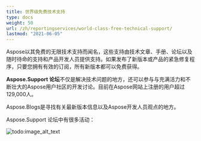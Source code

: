 ```yaml
---
title: 世界级免费技术支持
type: docs
weight: 50
url: /zh/reportingservices/world-class-free-technical-support/
lastmod: "2021-06-05"
---
```


Aspose以其免费的无限技术支持而闻名，这些支持由技术文章、手册、论坛以及随时待命的支持和产品开发人员提供支持。如果发布了新版本或产品的紧急修复程序，只要您拥有有效的订阅，所有新版本都可以免费获得。

**Aspose.Support 论坛**不仅是解决技术问题的地方，还可以参与与充满活力和不断壮大的Aspose用户社区的开发讨论。目前在Aspose网站上注册的用户超过129,000人。

Aspose.Blogs是寻找有关最新版本信息以及Aspose开发人员观点的地方。

Aspose.Support 论坛中有很多活动：

![todo:image_alt_text](world-class-free-technical-support.png)